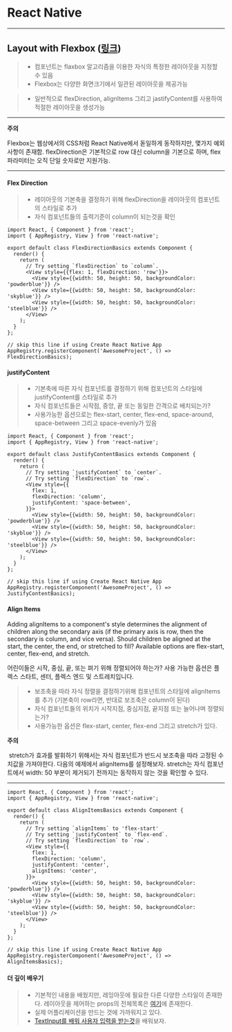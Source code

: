 React Native
============

---

Layout with Flexbox ([링크](https://facebook.github.io/react-native/docs/flexbox.html))
------------------------------------------------------------------------

> - 컴포넌트는 flaxbox 알고리즘을 이용한 자식의 특정한 레이아웃을 지정할 수 있음 
> - Flexbox는 다양한 화면크기에서 일관된 레이아웃을 제공가능 

> - 일반적으로 flexDirection, alignItems 그리고 jastifyContent를 사용하여 적절한 레이아웃을 생성가능 

---
**주의**

  Flexbox는 웹상에서의 CSS처럼 React Native에서 돋일하게 동작하지만, 몇가지 예외사항이 존재함. flexDirection은 기본적으로 row 대신 column을 기본으로 하며, flex 파라미터는 오직 단일 숫자로만 지원가능.

---


#### Flex Direction

> - 레이아웃의 기본축을 결정하기 위해 flexDirection을 레이아웃의 컴포넌트의 스타일로 추가
> - 자식 컴포넌트들의 출력기준이 column이 되는것을 확인 

~~~
import React, { Component } from 'react';
import { AppRegistry, View } from 'react-native';

export default class FlexDirectionBasics extends Component {
  render() {
    return (
      // Try setting `flexDirection` to `column`.
      <View style={{flex: 1, flexDirection: 'row'}}>
        <View style={{width: 50, height: 50, backgroundColor: 'powderblue'}} />
        <View style={{width: 50, height: 50, backgroundColor: 'skyblue'}} />
        <View style={{width: 50, height: 50, backgroundColor: 'steelblue'}} />
      </View>
    );
  }
};

// skip this line if using Create React Native App
AppRegistry.registerComponent('AwesomeProject', () => FlexDirectionBasics);
~~~

#### justifyContent

> - 기본축에 따른 자식 컴포넌트를 결정하기 위해 컴포넌트의 스타일에 justifyContent를 스타일로 추가
> - 자식 컴포넌트들은 시작점, 중앙, 끝 또는 동일한 간격으로 배치되는가?
> - 사용가능한 옵션으로는 flex-start, center, flex-end, space-around, space-between 그리고 space-evenly가 있음

~~~
import React, { Component } from 'react';
import { AppRegistry, View } from 'react-native';

export default class JustifyContentBasics extends Component {
  render() {
    return (
      // Try setting `justifyContent` to `center`.
      // Try setting `flexDirection` to `row`.
      <View style={{
        flex: 1,
        flexDirection: 'column',
        justifyContent: 'space-between',
      }}>
        <View style={{width: 50, height: 50, backgroundColor: 'powderblue'}} />
        <View style={{width: 50, height: 50, backgroundColor: 'skyblue'}} />
        <View style={{width: 50, height: 50, backgroundColor: 'steelblue'}} />
      </View>
    );
  }
};

// skip this line if using Create React Native App
AppRegistry.registerComponent('AwesomeProject', () => JustifyContentBasics);
~~~

#### Align Items


Adding alignItems to a component's style determines the alignment of children along the secondary axis (if the primary axis is row, then the secondary is column, and vice versa). Should children be aligned at the start, the center, the end, or stretched to fill? Available options are flex-start, center, flex-end, and stretch.

어린이들은 시작, 중심, 끝, 또는 펴기 위해 정렬되어야 하는가? 사용 가능한 옵션은 플렉스 스타트, 센터, 플렉스 엔드 및 스트레치입니다.

> - 보조축을 따라 자식 정렬을 결정하기위해 컴포넌트의 스타일에 alignItems를 추가 (기본축이 row라면, 반대로 보조축은 column이 된다)
> - 자식 컴포넌트들의 위치가 시작지점, 중심지점, 끝지점 또는 늘어나며 정렬되는가?
> - 사용가능한 옵션은 flex-start, center, flex-end 그리고 stretch가 있다. 

**주의**

  stretch가 효과를 발휘하기 위해서는 자식 컴포넌트가 반드시 보조축을 따라 고정된 수치값을 가져야한다. 다음의 예제에서 alignItems를 설정해보자. stretch는 자식 컴포넌트에서 width: 50 부분이 제거되기 전까지는 동작하지 않는 것을 확인할 수 있다. 

---

~~~
import React, { Component } from 'react';
import { AppRegistry, View } from 'react-native';

export default class AlignItemsBasics extends Component {
  render() {
    return (
      // Try setting `alignItems` to 'flex-start'
      // Try setting `justifyContent` to `flex-end`.
      // Try setting `flexDirection` to `row`.
      <View style={{
        flex: 1,
        flexDirection: 'column',
        justifyContent: 'center',
        alignItems: 'center',
      }}>
        <View style={{width: 50, height: 50, backgroundColor: 'powderblue'}} />
        <View style={{width: 50, height: 50, backgroundColor: 'skyblue'}} />
        <View style={{width: 50, height: 50, backgroundColor: 'steelblue'}} />
      </View>
    );
  }
};

// skip this line if using Create React Native App
AppRegistry.registerComponent('AwesomeProject', () => AlignItemsBasics);
~~~

#### 더 깊이 배우기
> - 기본적인 내용을 배웠지만, 레잉아웃에 필요한 다른 다양한 스타일이 존재한다. 레이아웃을 제어하는 props의 전체목록은 [여기](https://facebook.github.io/react-native/docs/layout-props.html)에 존재한다. 
> - 실제 어플리케이션을 만드는 것에 가까워지고 있다. 
> - [TextInput를 배워 사용자 입력을 받는것](https://facebook.github.io/react-native/docs/handling-text-input.html)을 배워보자. 
